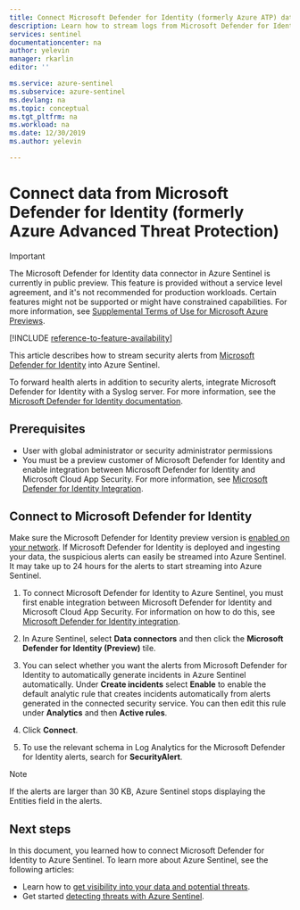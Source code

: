 ```yaml
---
title: Connect Microsoft Defender for Identity (formerly Azure ATP) data to Azure Sentinel| Microsoft Docs
description: Learn how to stream logs from Microsoft Defender for Identity (formerly Azure Advanced Threat Protection) (ATP) into Azure Sentinel with a single click.
services: sentinel
documentationcenter: na
author: yelevin
manager: rkarlin
editor: ''

ms.service: azure-sentinel
ms.subservice: azure-sentinel
ms.devlang: na
ms.topic: conceptual
ms.tgt_pltfrm: na
ms.workload: na
ms.date: 12/30/2019
ms.author: yelevin

---
```

# Connect data from Microsoft Defender for Identity (formerly Azure Advanced Threat Protection)

> [!IMPORTANT]
> The Microsoft Defender for Identity data connector in Azure Sentinel is currently in public preview.
> This feature is provided without a service level agreement, and it's not recommended for production workloads. Certain features might not be supported or might have constrained capabilities. 
> For more information, see [Supplemental Terms of Use for Microsoft Azure Previews](https://azure.microsoft.com/support/legal/preview-supplemental-terms/).

[!INCLUDE [reference-to-feature-availability](includes/reference-to-feature-availability.md)]


This article describes how to stream security alerts from [Microsoft Defender for Identity](/azure-advanced-threat-protection/what-is-atp) into Azure Sentinel. 

To forward health alerts in addition to security alerts, integrate Microsoft Defender for Identity with a Syslog server. For more information, see the [Microsoft Defender for Identity documentation](/defender-for-identity/setting-syslog). 

## Prerequisites

- User with global administrator or security administrator permissions
- You must be a preview customer of Microsoft Defender for Identity and enable integration between Microsoft Defender for Identity and Microsoft Cloud App Security. For more information, see [Microsoft Defender for Identity Integration](/cloud-app-security/mdi-integration).

## Connect to Microsoft Defender for Identity

Make sure the Microsoft Defender for Identity preview version is [enabled on your network](/azure-advanced-threat-protection/install-atp-step1).
If Microsoft Defender for Identity is deployed and ingesting your data, the suspicious alerts can easily be streamed into Azure Sentinel. It may take up to 24 hours for the alerts to start streaming into Azure Sentinel.


1. To connect Microsoft Defender for Identity to Azure Sentinel, you must first enable integration between Microsoft Defender for Identity and Microsoft Cloud App Security. For information on how to do this, see [Microsoft Defender for Identity integration](/cloud-app-security/mdi-integration).

1. In Azure Sentinel, select **Data connectors** and then click the **Microsoft Defender for Identity (Preview)** tile.

1. You can select whether you want the alerts from Microsoft Defender for Identity to automatically generate incidents in Azure Sentinel automatically. Under **Create incidents** select **Enable** to enable the default analytic rule that creates incidents automatically from alerts generated in the connected security service. You can then edit this rule under **Analytics** and then **Active rules**.

1. Click **Connect**.

1. To use the relevant schema in Log Analytics for the Microsoft Defender for Identity alerts, search for **SecurityAlert**.

> [!NOTE]
> If the alerts are larger than 30 KB, Azure Sentinel stops displaying the Entities field in the alerts.

## Next steps
In this document, you learned how to connect Microsoft Defender for Identity to Azure Sentinel. To learn more about Azure Sentinel, see the following articles:
- Learn how to [get visibility into your data and potential threats](quickstart-get-visibility.md).
- Get started [detecting threats with Azure Sentinel](tutorial-detect-threats-built-in.md).
